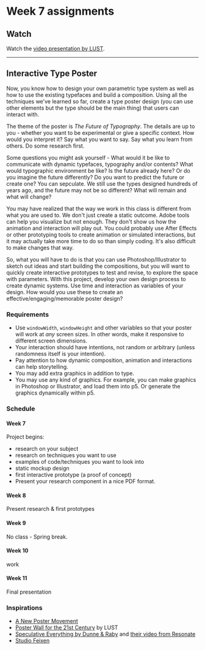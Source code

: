 # Week 7 assignments

## Watch

Watch the [video presentation by LUST](http://www.typotalks.com/videos/digital-anthropology/).

-----

## Interactive Type Poster
Now, you know how to design your own parametric type system as well as how to use the existing typefaces and build a composition. Using all the techniques we've learned so far, create a type poster design (you can use other elements but the type should be the main thing) that users can interact with.

The theme of the poster is *The Future of Typography*. The details are up to you - whether you want to be experimental or give a specific context. How would you interpret it? Say what you want to say. Say what you learn from others. Do some research first. 

Some questions you might ask yourself - What would it be like to communicate with dynamic typefaces, typography and/or contents? What would typographic environment be like? Is the future already here? Or do you imagine the future differently? Do you want to predict the future or create one? You can sepculate. We still use the types designed hundreds of years ago, and the future may not be so different? What will remain and what will change? 

You may have realized that the way we work in this class is different from what you are used to. We don't just create a static outcome. Adobe tools can help you visualize but not enough. They don't show us how the animation and interaction will play out. You could probably use After Effects or other prototyping tools to create animation or simulated interactions, but it may actually take more time to do so than simply coding. It's also difficult to make changes that way. 

So, what you will have to do is that you can use Photoshop/Illustrator to sketch out ideas and start building the compositions, but you will want to quickly create interactive prototypes to test and revise, to explore the space with parameters. With this project, develop your own design process to create dynamic systems. Use time and interaction as variables of your design. How would you use these to create an effective/engaging/memorable poster design?
  
### Requirements

- Use `windowWidth`, `windowHeight` and other variables so that your poster will work at *any* screen sizes. In other words, make it responsive to different screen dimensions.
- Your interaction should have intentions, not random or arbitrary (unless randomness itself is your intention).
- Pay attention to how dynamic composition, animation and interactions can help storytelling.
- You may add extra graphics in addition to type.
- You may use any kind of graphics. For example, you can make graphics in Photoshop or Illustrator, and load them into p5. Or generate the graphics dynamically within p5.

### Schedule

#### Week 7
Project begins:
- research on your subject
- research on techniques you want to use
- examples of code/techniques you want to look into
- static mockup design
- first interactive prototype (a proof of concept)
- Present your research component in a nice PDF format.

#### Week 8
Present research & first prototypes

#### Week 9
No class - Spring break.

#### Week 10
work

#### Week 11
Final presentation

  
### Inspirations
- [A New Poster Movement](https://eyeondesign.aiga.org/a-new-poster-movement/)
- [Poster Wall for the 21st Century](https://lust.nl/#projects-3041) by LUST
- [Speculative Everything by Dunne & Raby](https://www.wired.com/2014/02/design-fiction-speculative-everything-dunne-raby/) and [their video from Resonate](https://vimeo.com/65074246)
- [Studio Feixen](http://www.itsnicethat.com/articles/studio-feixen-graphic-design-030317)

